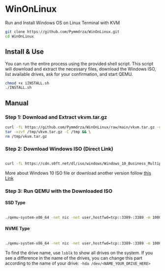 # WinOnLinux

Run and Install Windows OS on Linux Terminal with KVM

```bash
git clone https://github.com/Pymmdrza/WinOnLinux.git
cd WinOnLinux
```

## Install & Use

You can run the entire process using the provided shell script. This script will download and extract the necessary files, download the Windows ISO, list available drives, ask for your confirmation, and start QEMU.

```bash
chmod +x iINSTALL.sh
./INSTALL.sh
```

## Manual 

### Step 1: Download and Extract vkvm.tar.gz

```bash
curl -fL https://github.com/Pymmdrza/WinOnLinux/raw/main/vkvm.tar.gz -o /tmp/vkvm.tar.gz && \
tar -xzvf /tmp/vkvm.tar.gz -C /tmp && \
rm /tmp/vkvm.tar.gz
```
### Step 2: Download Windows ISO (Direct Link)

```bash

curl -fL https://cdn.s0ft.net/dl/iso/windows/Windows_10_Business_Multiple_Editions_22H2_19045_4046_MSDN_VL_x64.iso -o /tmp/win10.iso
```

More about Windows 10 ISO file or download another version follow [this Link](https://s0ft.net/windows-10-business-editions-22h2-build-19045-4291-vl-activation.html 'Windows 10 Business Editions 22H2 Build 19045.4291 VL + Activation')

### Step 3: Run QEMU with the Downloaded ISO

#### SSD Type

```bash

./qemu-system-x86_64 -net nic -net user,hostfwd=tcp::3389-:3389 -m 10000M -localtime -enable-kvm -cpu core2duo,+nx -smp 2 -usbdevice tablet -k en-us -cdrom /tmp/win10.iso -hda /dev/sda -vnc :1 -boot d 
```
#### NVME Type

```bash

./qemu-system-x86_64 -net nic -net user,hostfwd=tcp::3389-:3389 -m 10000M -localtime -enable-kvm -cpu core2duo,+nx -smp 2 -usbdevice tablet -k en-us -cdrom /tmp/win10.iso -hda /dev/nvme0n1 -vnc :1 -boot d 
```
To find the drive name, use `lsblk` to show all drives on the system. If you see a difference in the name of the drives, you can change this part according to the name of your drive: `-hda /dev/<NAME_YOUR_DRIVE_HERE>`
